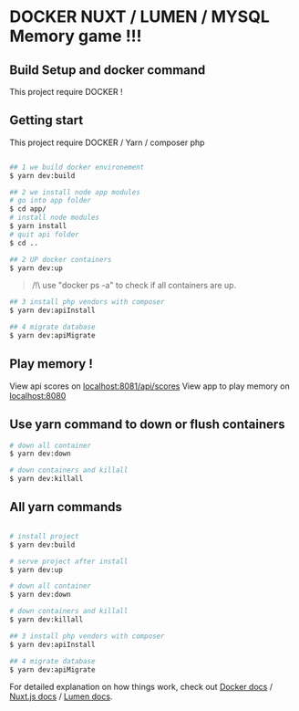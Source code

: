# DOCKER NUXT / LUMEN / MYSQL Memory game !!!

## Build Setup and docker command

This project require DOCKER !

## Getting start

This project require DOCKER / Yarn / composer php

``` bash

## 1 we build docker environement
$ yarn dev:build

## 2 we install node app modules
# go into app folder
$ cd app/
# install node modules
$ yarn install
# quit api folder
$ cd ..

## 2 UP docker containers
$ yarn dev:up

```

>/!\ use "docker ps -a" to check if all containers are up.

``` bash
## 3 install php vendors with composer
$ yarn dev:apiInstall

## 4 migrate database
$ yarn dev:apiMigrate
```
## Play memory !
View api scores on [localhost:8081/api/scores](https://localhost:8081/api/scores)
View app to play memory on [localhost:8080](https://localhost:8080)

## Use yarn command to down or flush containers

``` bash
# down all container
$ yarn dev:down

# down containers and killall
$ yarn dev:killall

```

## All yarn commands

``` bash

# install project
$ yarn dev:build

# serve project after install
$ yarn dev:up

# down all container
$ yarn dev:down

# down containers and killall
$ yarn dev:killall

## 3 install php vendors with composer
$ yarn dev:apiInstall

## 4 migrate database
$ yarn dev:apiMigrate

```

For detailed explanation on how things work, check out [Docker docs](https://docker.com/) / [Nuxt.js docs](https://nuxtjs.org) / [Lumen docs](https://lumen.laravel.com/).
